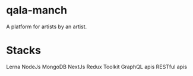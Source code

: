 # qala-manch

A platform for artists by an artist.


# Stacks
Lerna
NodeJs
MongoDB
NextJs
Redux Toolkit
GraphQL apis
RESTful apis
